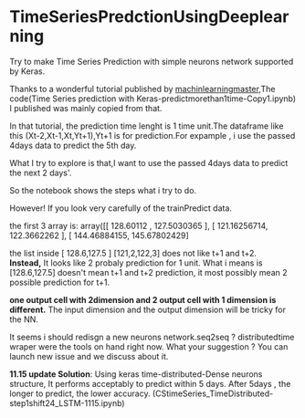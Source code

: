 # TimeSeriesPredctionUsingDeeplearning
Try to make Time Series Prediction with simple neurons network supported by Keras.

Thanks to a wonderful tutorial published by [machinlearningmaster](http://machinelearningmastery.com/time-series-prediction-with-deep-learning-in-python-with-keras/),The code(Time Series prediction with Keras-predictmorethan1time-Copy1.ipynb) I published was mainly copied from that. 

In that tutorial, the prediction time lenght is 1 time unit.The dataframe like this (Xt-2,Xt-1,Xt,Yt+1),Yt+1 is for prediction.For expample , i use the passed 4days data to predict the 5th day.

What I try to explore is that,I want to use the passed 4days data to predict the next 2 days'. 

So the notebook shows the steps what i try to do.

However! If you  look very carefully of the trainPredict data.

the first 3 array is:
array([[ 128.60112   ,  127.5030365 ],
       [ 121.16256714,  122.3662262 ],
       [ 144.46884155,  145.67802429]
       
the list inside [ 128.6,127.5 ] [121,2,122,3] does not like t+1 and t+2.  
**Instead,** It looks like 2 probaly prediction for 1 unit. 
What i means is  [128.6,127.5] doesn't mean t+1 and t+2 prediction, it most possibly mean 2 possible prediction for t+1.

**one output cell with 2dimension and 2 output cell with 1 dimension is different.**
The input dimension and the output dimension will be tricky for the NN. 

It seems i should redisgn a new neurons network.seq2seq ? distributedtime wraper were the tools on hand right now.
What your suggestion ? You can launch new issue and we discuss about it.

**11.15 update Solution**: Using keras time-distributed-Dense neurons structure, It performs acceptably to predict within 5 days. After 5days , the longer to predict, the lower accuracy. (CStimeSeries_TimeDistributed-step1shift24_LSTM-1115.ipynb)

